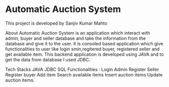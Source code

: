 # Automatic Auction System
This project is developed by Sanjiv Kumar Mahto

About
Automatic Auction System is an application which interact with admin, buyer and seller database and take the information from the database and give it to the user. It is consoled based application which give functionalities to user like login smin,regitered buyer, registered seller and get available item. This backend application is developed using JAVA and to get the data from database I used JDBC.

Tech Stacks
JAVA
JDBC
SQL
Functionalities :
Login Admin
Register Seller
Register buyer
Add item
Search available items
Insert auction items
Update auction items.
